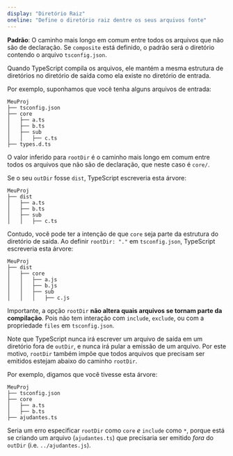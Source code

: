 ```yaml
---
display: "Diretório Raiz"
oneline: "Define o diretório raiz dentre os seus arquivos fonte"
---
```


**Padrão**: O caminho mais longo em comum entre todos os arquivos que não são de declaração. Se `composite` está definido, o padrão será o diretório contendo o arquivo `tsconfig.json`.

Quando TypeScript compila os arquivos, ele mantém a mesma estrutura de diretórios no diretório de saída como ela existe no diretório de entrada.

Por exemplo, suponhamos que você tenha alguns arquivos de entrada:

```
MeuProj
├── tsconfig.json
├── core
│   ├── a.ts
│   ├── b.ts
│   ├── sub
│   │   ├── c.ts
├── types.d.ts
```

O valor inferido para `rootDir` é o caminho mais longo em comum entre todos os arquivos que não são de declaração, que neste caso é `core/`.

Se o seu `outDir` fosse `dist`, TypeScript escreveria esta árvore:

```
MeuProj
├── dist
│   ├── a.ts
│   ├── b.ts
│   ├── sub
│   │   ├── c.ts
```

Contudo, você pode ter a intenção de que `core` seja parte da estrutura do diretório de saída.
Ao definir `rootDir: "."` em `tsconfig.json`, TypeScript escreveria esta árvore:

```
MeuProj
├── dist
│   ├── core
│   │   ├── a.js
│   │   ├── b.js
│   │   ├── sub
│   │   │   ├── c.js
```

Importante, a opção `rootDir` **não altera quais arquivos se tornam parte da compilação**.
Pois não tem interação com `include`, `exclude`, ou com a propriedade `files` em `tsconfig.json`.

Note que TypeScript nunca irá escrever um arquivo de saída em um diretório fora de `outDir`, e nunca irá pular a emissão de um arquivo.
Por este motivo, `rootDir` também impõe que todos arquivos que precisam ser emitidos estejam abaixo do caminho `rootDir`.

Por exemplo, digamos que você tivesse esta árvore:

```
MeuProj
├── tsconfig.json
├── core
│   ├── a.ts
│   ├── b.ts
├── ajudantes.ts
```

Seria um erro especificar `rootDir` como `core` _e_ `include` como `*`, porque está se criando um arquivo (`ajudantes.ts`) que precisaria ser emitido _fora_ do `outDir` (i.e. `../ajudantes.js`).
